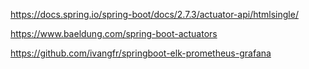 https://docs.spring.io/spring-boot/docs/2.7.3/actuator-api/htmlsingle/

https://www.baeldung.com/spring-boot-actuators


https://github.com/ivangfr/springboot-elk-prometheus-grafana